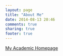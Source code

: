 ```yaml
---
layout: page
title: "About Me"
date: 2014-08-13 20:46
comments: true
sharing: true
footer: true
---
```

[My Academic Homepage](http://homes.soic.indiana.edu/jiecchen/)
